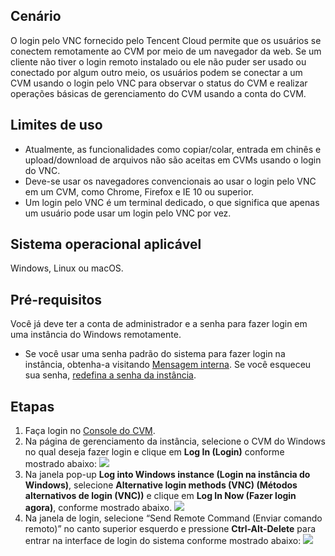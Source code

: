 ## Cenário

O login pelo VNC fornecido pelo Tencent Cloud permite que os usuários se conectem remotamente ao CVM por meio de um navegador da web. Se um cliente não tiver o login remoto instalado ou ele não puder ser usado ou conectado por algum outro meio, os usuários podem se conectar a um CVM usando o login pelo VNC para observar o status do CVM e realizar operações básicas de gerenciamento do CVM usando a conta do CVM.

## Limites de uso

- Atualmente, as funcionalidades como copiar/colar, entrada em chinês e upload/download de arquivos não são aceitas em CVMs usando o login do VNC.
- Deve-se usar os navegadores convencionais ao usar o login pelo VNC em um CVM, como Chrome, Firefox e IE 10 ou superior.
- Um login pelo VNC é um terminal dedicado, o que significa que apenas um usuário pode usar um login pelo VNC por vez.

## Sistema operacional aplicável

Windows, Linux ou macOS.

## Pré-requisitos

Você já deve ter a conta de administrador e a senha para fazer login em uma instância do Windows remotamente.
- Se você usar uma senha padrão do sistema para fazer login na instância, obtenha-a visitando [Mensagem interna](https://console.cloud.tencent.com/message).
Se você esqueceu sua senha, [redefina a senha da instância](http://intl.cloud.tencent.com/document/product/213/16566).

## Etapas

1. Faça login no [Console do CVM](https://console.cloud.tencent.com/cvm/index).
2. Na página de gerenciamento da instância, selecione o CVM do Windows no qual deseja fazer login e clique em **Log In (Login)** conforme mostrado abaixo:
![](https://main.qcloudimg.com/raw/e7b1192332a116edca67425a301236be.png)
3. Na janela pop-up **Log into Windows instance (Login na instância do Windows)**, selecione **Alternative login methods (VNC) (Métodos alternativos de login (VNC))** e clique em **Log In Now (Fazer login agora)**, conforme mostrado abaixo.
![](https://main.qcloudimg.com/raw/9f964c1ebdec90f7e371b42340e13662.png)
4. Na janela de login, selecione “Send Remote Command (Enviar comando remoto)” no canto superior esquerdo e pressione **Ctrl-Alt-Delete** para entrar na interface de login do sistema conforme mostrado abaixo:
![](https://main.qcloudimg.com/raw/c07755c1e0d0040e2ecb87f048b8be1b.png)



